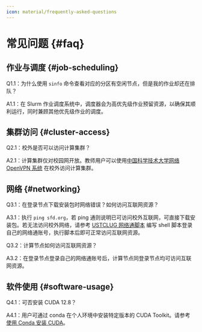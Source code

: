 ```yaml
---
icon: material/frequently-asked-questions
---
```


# 常见问题 {#faq}

## 作业与调度 {#job-scheduling}

Q1.1：为什么使用 `sinfo` 命令查看对应的分区有空闲节点，但是我的作业却还在排队？

A1.1：在 Slurm 作业调度系统中，调度器会为高优先级作业预留资源，以确保其顺利运行，同时兼顾其他优先级作业的调度。

## 集群访问 {#cluster-access}

Q2.1：校外是否可以访问计算集群？

A2.1：计算集群仅对校园网开放。教师用户可以使用[中国科学技术大学网络 OpenVPN 系统](https://openvpn.ustc.edu.cn/) 在校外访问计算集群。

## 网络 {#networking}

Q3.1：在登录节点下载安装包时网络错误？如何访问互联网资源？

A3.1：执行 `ping sfd.org`，若 ping 通则说明已可访问校外互联网，可直接下载安装包。若无法访问校外网络，请参考 <a href="https://lug.ustc.edu.cn/wiki/scripts/wlt/#%E4%BD%BF%E7%94%A8-curl" target="_blank" rel="noopener noreferrer">USTCLUG 网络通脚本</a> 编写 shell 脚本登录自己的网络通账号，执行脚本后即可正常访问互联网资源。

Q3.2：计算节点如何访问互联网资源？

A3.2：在登录节点登录自己的网络通账号后，计算节点同登录节点均可访问互联网资源。

## 软件使用 {#software-usage}

Q4.1：可否安装 CUDA 12.8？

A4.1：用户可通过 conda 在个人环境中安装特定版本的 CUDA Toolkit。请参考 <a href="https://201.ustclug.org/advanced/cuda/#cuda-conda" target="_blank" rel="noopener noreferrer">使用 Conda 安装 CUDA</a>。
